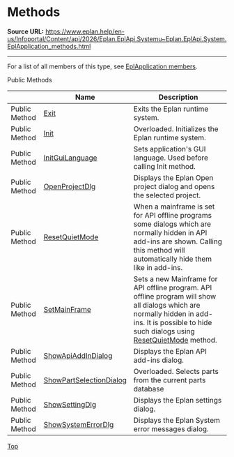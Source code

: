 # Methods

**Source URL:** https://www.eplan.help/en-us/Infoportal/Content/api/2026/Eplan.EplApi.Systemu~Eplan.EplApi.System.EplApplication_methods.html

---

For a list of all members of this type, see [EplApplication members](Eplan.EplApi.Systemu~Eplan.EplApi.System.EplApplication_members.html).

Public Methods

|  | Name | Description |
| --- | --- | --- |
| Public Method | [Exit](Eplan.EplApi.Systemu~Eplan.EplApi.System.EplApplication~Exit.html) | Exits the Eplan runtime system. |
| Public Method | [Init](Eplan.EplApi.Systemu~Eplan.EplApi.System.EplApplication~Init.html) | Overloaded. Initializes the Eplan runtime system. |
| Public Method | [InitGuiLanguage](Eplan.EplApi.Systemu~Eplan.EplApi.System.EplApplication~InitGuiLanguage.html) | Sets application's GUI language. Used before calling Init method. |
| Public Method | [OpenProjectDlg](Eplan.EplApi.Systemu~Eplan.EplApi.System.EplApplication~OpenProjectDlg.html) | Displays the Eplan Open project dialog and opens the selected project. |
| Public Method | [ResetQuietMode](Eplan.EplApi.Systemu~Eplan.EplApi.System.EplApplication~ResetQuietMode.html) | When a mainframe is set for API offline programs some dialogs which are normally hidden in API add-ins are shown. Calling this method will automatically hide them like in add-ins. |
| Public Method | [SetMainFrame](Eplan.EplApi.Systemu~Eplan.EplApi.System.EplApplication~SetMainFrame.html) | Sets a new Mainframe for API offline program. API offline program will show all dialogs which are normally hidden in add-ins. It is possible to hide such dialogs using [ResetQuietMode](Eplan.EplApi.Systemu~Eplan.EplApi.System.EplApplication~ResetQuietMode.html) method. |
| Public Method | [ShowApiAddInDialog](Eplan.EplApi.Systemu~Eplan.EplApi.System.EplApplication~ShowApiAddInDialog.html) | Displays the Eplan API add-ins dialog. |
| Public Method | [ShowPartSelectionDialog](Eplan.EplApi.Systemu~Eplan.EplApi.System.EplApplication~ShowPartSelectionDialog.html) | Overloaded. Selects parts from the current parts database |
| Public Method | [ShowSettingDlg](Eplan.EplApi.Systemu~Eplan.EplApi.System.EplApplication~ShowSettingDlg.html) | Displays the Eplan settings dialog. |
| Public Method | [ShowSystemErrorDlg](Eplan.EplApi.Systemu~Eplan.EplApi.System.EplApplication~ShowSystemErrorDlg.html) | Displays the Eplan System error messages dialog. |

[Top](#top)
